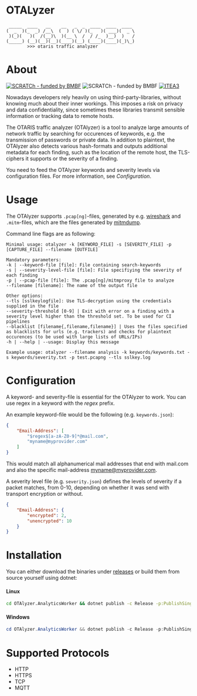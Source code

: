 # OTALyzer
```
 _____  ____   __    __   _  _  ____  ____  ____ 
(  _  )(_  _) /__\  (  ) ( \/ )(_   )( ___)(  _ \
 )(_)(   )(  /(__)\  )(__ \  /  / /_  )__)  )   /
(_____) (__)(__)(__)(____)(__) (____)(____)(_)\_)
        >>> otaris traffic analyzer
```

# About 

[![SCRATCh - funded by BMBF](https://img.shields.io/badge/part%20of-SCRATCh-yellow)](https://scratch-itea3.eu/)
![SCRATCh - funded by BMBF](https://img.shields.io/badge/funded%20by-BMBF-blue)
[![ITEA3](https://img.shields.io/badge/supported%20by-ITEA3-orange)](https://www.itea3.org)

Nowadays developers rely heavily on using third-party-libraries, without knowing much about their inner workings. This imposes a risk on privacy and data confidentiality, since sometimes these libraries transmit sensible information or tracking data to remote hosts.

The OTARIS traffic analyzer (OTAlyzer) is a tool to analyze large amounts of network traffic by searching for occurences of keywords, e.g. the transmission of passwords or private data. In addition to plaintext, the OTAlyzer also detects various hash-formats and outputs additional metadata for each finding, such as the location of the remote host, the TLS-ciphers it supports or the severity of a finding.

You need to feed the OTAlyzer keywords and severity levels via configuration files. For more information, see *Configuration*.

# Usage

The OTAlyzer supports `.pcap[ng]`-files, generated by e.g. [wireshark](https://www.wireshark.org/) and `.mitm`-files, which are the files generated by [mitmdump](https://mitmproxy.org/).

Command line flags are as following:

```
Minimal usage: otalyzer -k [KEYWORD_FILE] -s [SEVERITY_FILE] -p [CAPTURE_FILE] --filename [OUTFILE]

Mandatory parameters:
-k | --keyword-file [file]: File containing search-keywords
-s | --severity-level-file [file]: File specifiying the severity of each finding
-p | --pcap-file [file]: The .pcap[ng]/mitmproxy file to analyze
--filename [filename]: The name of the output file

Other options:
--tls [sslkeylogfile]: Use TLS-decryption using the credentials supplied in the file
--severity-threshold [0-9] | Exit with error on a finding with a severity level higher than the threshold set. To be used for CI pipelines
--blacklist [filename{,filename,filename}] | Uses the files specified as blacklists for urls (e.g. trackers) and checks for plaintext occurences (to be used with large lists of URLs/IPs)
-h | --help | --usage: Display this message

Example usage: otalyzer --filename analysis -k keywords/keywords.txt -s keywords/severity.txt -p test.pcapng --tls sslkey.log
```

# Configuration

A keyword- and severity-file is essential for the OTAlyzer to work. You can use regex in a keyword with the $regex$ prefix.

An example keyword-file would be the following (e.g. `keywords.json`):
```json
{ 
    "Email-Address": [
        "$regex$[a-zA-Z0-9]*@mail.com",
        "myname@myprovider.com"
    ]
}
```

This would match all alphanumerical mail addresses that end with mail.com and also the specific mail-address myname@myprovider.com.

A severity level file (e.g. `severity.json`) defines the levels of severity if a packet matches, from 0-10, depending on whether it was send with transport encryption or without.

```json
{
    "Email-Address": { 
        "encrypted": 2, 
        "unencrypted": 10 
    } 
}
```

# Installation

You can either download the binaries under [releases](https://github.com/OTARIS/OTAlyzer/releases) or build them from source yourself using dotnet:

#### Linux 
```bash
cd OTAlyzer.AnalyticsWorker && dotnet publish -c Release -p:PublishSingleFile=true --self-contained true --runtime linux-x64
```

#### Windows
```powershell
cd OTAlyzer.AnalyticsWorker && dotnet publish -c Release -p:PublishSingleFile=true --self-contained true --runtime win-x64
```

# Supported Protocols

* HTTP
* HTTPS
* TCP
* MQTT